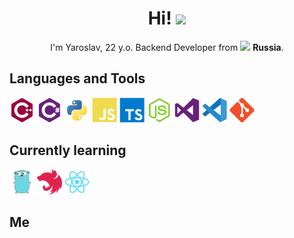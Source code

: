<h1 align="center"> Hi! <img src="https://emojis.slackmojis.com/emojis/images/1615277855/18509/sunshine.gif?1615277855" width="25"/></h1>
<p align="center">I'm Yaroslav, 22 y.o. Backend Developer from <img src="https://image.flaticon.com/icons/svg/197/197408.svg" width="12"/> <b>Russia</b>.</p>

## Languages and Tools
<p>
  <img title="C++" alt="C++" src="icons/cplusplus.svg" width="40"/>
  <img title="C#" alt="C#" src="icons/csharp.svg" width="40"/>
  <img title="Python" alt="Python" src="icons/python.svg" width="40"/>
  <img title="JavaScript" alt="JavaScript" src="icons/javascript.svg" width="40"/>
  <img title="TypeScript" alt="TypeScript" src="icons/typescript.svg" width="40"/>
  <img title="NodeJS" alt="NodeJS" src="icons/nodejs.svg" width="40"/>
  <img title="Visual Studio" alt="Visual Studio" src="icons/visualstudio.svg" width="40"/>
  <img title="VS Code" alt="VS Code" src="icons/vscode.svg" width="40"/>
  <img title="git" alt="git" src="icons/git.svg" width="40"/>
</p>

## Currently learning
<p>
  <img title="Go" alt="Go" src="icons/go.svg" width="40"/>
  <img title="NestJS" alt="NestJS" src="icons/nestjs.svg" width="40"/>
  <img title="React" alt="React" src="icons/react.svg" width="40"/>
</p>

## Me
<p>

</p>